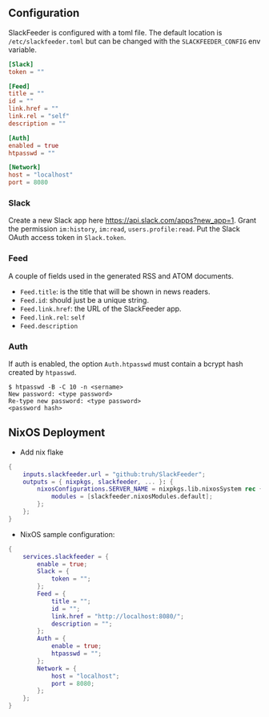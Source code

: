 ## Configuration

SlackFeeder is configured with a toml file. The default location is
`/etc/slackfeeder.toml` but can be changed with the `SLACKFEEDER_CONFIG`
env variable.

```toml
[Slack]
token = ""

[Feed]
title = ""
id = ""
link.href = ""
link.rel = "self"
description = ""

[Auth]
enabled = true
htpasswd = ""

[Network]
host = "localhost"
port = 8080
```

### Slack

Create a new Slack app here https://api.slack.com/apps?new_app=1. Grant the
permission `im:history`, `im:read`, `users.profile:read`. Put the Slack OAuth
access token in `Slack.token`.

### Feed

A couple of fields used in the generated RSS and ATOM documents.

- `Feed.title`: is the title that will be shown in news readers.
- `Feed.id`: should just be a unique string.
- `Feed.link.href`: the URL of the SlackFeeder app.
- `Feed.link.rel`: `self`
- `Feed.description`

### Auth

If auth is enabled, the option `Auth.htpasswd` must contain a bcrypt hash created
by `htpasswd`.

    $ htpasswd -B -C 10 -n <sername>
    New password: <type password>
    Re-type new password: <type password>
    <password hash>
    
## NixOS Deployment

* Add nix flake

```nix
{
    inputs.slackfeeder.url = "github:truh/SlackFeeder";
    outputs = { nixpkgs, slackfeeder, ... }: {
        nixosConfigurations.SERVER_NAME = nixpkgs.lib.nixosSystem rec {
            modules = [slackfeeder.nixosModules.default];
        };
    };
}
```

* NixOS sample configuration:

```nix
{
    services.slackfeeder = {
        enable = true;
        Slack = {
            token = "";
        };
        Feed = {
            title = "";
            id = "";
            link.href = "http://localhost:8080/";
            description = "";
        };
        Auth = {
            enable = true;
            htpasswd = "";
        };
        Network = {
            host = "localhost";
            port = 8080;
        };
    };
}
```
